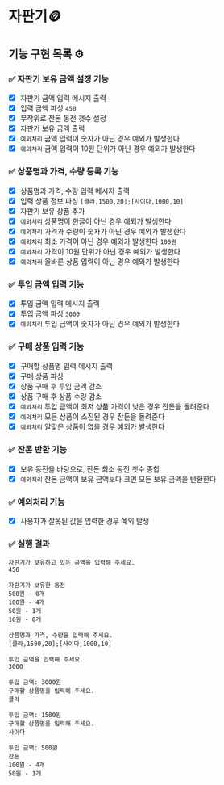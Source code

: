 # 자판기🪙

## 기능 구현 목록 ⚙️

### ✅ 자판기 보유 금액 설정 기능
- [x] 자판기 금액 입력 메시지 출력
- [x] 입력 금액 파싱 `450`
- [x] 무작위로 잔돈 동전 갯수 설정
- [x] 자판기 보유 금액 출력
- [x] `예외처리` 금액 입력이 숫자가 아닌 경우 예외가 발생한다
- [x] `예외처리` 금액 입력이 10원 단위가 아닌 경우 예외가 발생한다

### ✅ 상품명과 가격, 수량 등록 기능
- [x] 상품명과 가격, 수량 입력 메시지 출력
- [x] 입력 상품 정보 파싱 `[콜라,1500,20];[사이다,1000,10]`
- [x] 자판기 보유 상품 추가
- [x] `예외처리` 상품명이 한글이 아닌 경우 예외가 발생한다
- [x] `예외처리` 가격과 수량이 숫자가 아닌 경우 예외가 발생한다
- [x] `예외처리` 최소 가격이 아닌 경우 예외가 발생한다 `100원`
- [x] `예외처리` 가격이 10원 단위가 아닌 경우 예외가 발생한다
- [x] `예외처리` 올바른 상품 입력이 아닌 경우 예외가 발생한다

### ✅ 투입 금액 입력 기능
- [x] 투입 금액 입력 메시지 출력
- [x] 투입 금액 파싱 `3000`
- [x] `예외처리` 투입 금액이 숫자가 아닌 경우 예외가 발생한다

### ✅ 구매 상품 입력 기능
- [x] 구매할 상품명 입력 메시지 출력
- [x] 구매 상품 파싱
- [x] 상품 구매 후 투입 금액 감소
- [x] 상품 구매 후 상품 수량 감소 
- [x] `예외처리` 투입 금액이 최저 상품 가격이 낮은 경우 잔돈을 돌려준다
- [x] `예외처리` 모든 상품이 소진된 경우 잔돈을 돌려준다
- [x] `예외처리` 알맞은 상품이 없을 경우 예외가 발생한다

### ✅ 잔돈 반환 기능
- [x] 보유 동전을 바탕으로, 잔돈 최소 동전 갯수 종합
- [x] `예외처리` 잔돈 금액이 보유 금액보다 크면 모든 보유 금액을 반환한다

### ✅ 예외처리 기능
- [x] 사용자가 잘못된 값을 입력한 경우 예외 발생

### ✅ 실행 결과
```
자판기가 보유하고 있는 금액을 입력해 주세요.
450

자판기가 보유한 동전
500원 - 0개
100원 - 4개
50원 - 1개
10원 - 0개

상품명과 가격, 수량을 입력해 주세요.
[콜라,1500,20];[사이다,1000,10]

투입 금액을 입력해 주세요.
3000

투입 금액: 3000원
구매할 상품명을 입력해 주세요.
콜라

투입 금액: 1500원
구매할 상품명을 입력해 주세요.
사이다

투입 금액: 500원
잔돈
100원 - 4개
50원 - 1개
```